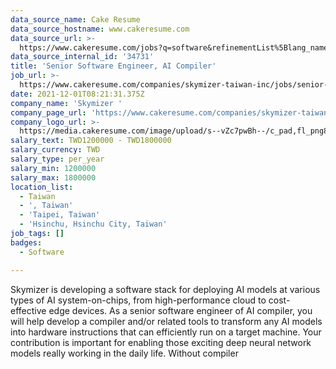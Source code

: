```yaml
---
data_source_name: Cake Resume
data_source_hostname: www.cakeresume.com
data_source_url: >-
  https://www.cakeresume.com/jobs?q=software&refinementList%5Blang_name%5D%5B0%5D=English&refinementList%5Bsalary_type%5D=per_year&range%5Bsalary_range%5D%5Bmin%5D=1000000&page=2
data_source_internal_id: '34731'
title: 'Senior Software Engineer, AI Compiler'
job_url: >-
  https://www.cakeresume.com/companies/skymizer-taiwan-inc/jobs/senior-software-engineer-ai-compiler
date: 2021-12-01T08:21:31.375Z
company_name: 'Skymizer '
company_page_url: 'https://www.cakeresume.com/companies/skymizer-taiwan-inc'
company_logo_url: >-
  https://media.cakeresume.com/image/upload/s--vZc7pwBh--/c_pad,fl_png8,h_200,w_200/v1555301522/ttx4mcic6xdexngvwask.png
salary_text: TWD1200000 - TWD1800000
salary_currency: TWD
salary_type: per_year
salary_min: 1200000
salary_max: 1800000
location_list:
  - Taiwan
  - ', Taiwan'
  - 'Taipei, Taiwan'
  - 'Hsinchu, Hsinchu City, Taiwan'
job_tags: []
badges:
  - Software

---
```


Skymizer is developing a software stack for deploying AI models at various types of AI system-on-chips, from high-performance cloud to cost-effective edge devices. As a senior software engineer of AI compiler, you will help develop a compiler and/or related tools to transform any AI models into hardware instructions that can efficiently run on a target machine. Your contribution is important for enabling those exciting deep neural network models really working in the daily life. Without compiler